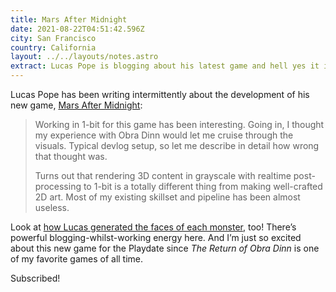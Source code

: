 ```yaml
---
title: Mars After Midnight
date: 2021-08-22T04:51:42.596Z
city: San Francisco
country: California
layout: ../../layouts/notes.astro
extract: Lucas Pope is blogging about his latest game and hell yes it is good.
---
```

Lucas Pope has been writing intermittently about the development of his new game, [Mars After Midnight](https://dukope.itch.io/mars-after-midnight/devlog/285964/working-in-one-bit): 

> Working in 1-bit for this game has been interesting. Going in, I thought my experience with Obra Dinn would let me cruise through the visuals. Typical devlog setup, so let me describe in detail how wrong that thought was.
> 
> Turns out that rendering 3D content in grayscale with realtime post-processing to 1-bit is a totally different thing from making well-crafted 2D art. Most of my existing skillset and pipeline has been almost useless.

Look at [how Lucas generated the faces of each monster](https://dukope.itch.io/mars-after-midnight/devlog/263965/making-martian-faces), too! There’s powerful blogging-whilst-working energy here. And I’m just so excited about this new game for the Playdate since _The Return of Obra Dinn_ is one of my favorite games of all time. 

Subscribed!
